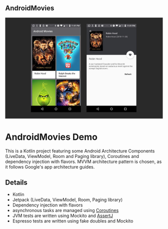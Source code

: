 ## AndroidMovies
![alt text](https://raw.githubusercontent.com/oligazar/AndroidMovies/master/art/AndroidMovies.jpg)

AndroidMovies Demo
===================================

This is a Kotlin project featuring some Android Architecture Components (LiveData, ViewModel, Room and Paging library), Coroutines and dependency injection with flavors. MVVM architecture pattern is chosen, as it follows Google's app architecture guides.

## Details
* Kotlin
* Jetpack (LiveData, ViewModel, Room, Paging library)
* Dependency injection with flavors
* asynchronous tasks are managed using [Coroutines](https://github.com/Kotlin/kotlinx.coroutines/blob/master/coroutines-guide.md) 
* JVM tests are written using Mockito and [AssertJ](http://joel-costigliola.github.io/assertj/)
* Espresso tests are written using fake doubles and Mockito
